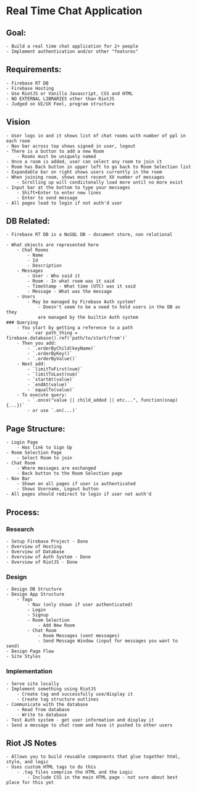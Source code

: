 # Real Time Chat Application

## Goal:
    - Build a real time chat application for 2+ people
    - Implement authentication and/or other "features"

## Requirements:
    - Firebase RT DB
    - Firebase Hosting
    - Use RiotJS or Vanilla Javascript, CSS and HTML
    - NO EXTERNAL LIBRARIES other than RiotJS
    - Judged on UI/UX Feel, program structure

## Vision
    - User logs in and it shows list of chat rooms with number of ppl in each room
    - Nav bar across top shows signed in user, logout
    - There is a button to add a new Room
        - Rooms must be uniquely named
    - Once a room is added, user can select any room to join it
    - Room has Back button in upper left to go back to Room Selection list
    - Expandable bar on right shows users currently in the room
    - When joining room, shows most recent XX number of messages
        - Scrolling up will condiitonally load more until no more exist
    - Input bar at the bottom to type your messages
        - Shift+Enter to enter new lines
        - Enter to send message
    - All pages lead to login if not auth'd user

## DB Related:
    - Firebase RT DB is a NoSQL DB - document store, non relational

    - What objects are represented here
        - Chat Rooms
            - Name
            - Id
            - Description
        - Messages
            - User - Who said it
            - Room - In what room was it said
            - TimeStamp - What time (UTC) was it said
            - Message - What was the message
        - Users
            - May be managed by Firebase Auth system?
                - Doesn't seem to be a need to hold users in the DB as they
                are managed by the builtin Auth system
    ### Querying
        - You start by getting a reference to a path
            - `var path_thing = firebase.database().ref('path/to/start/from')`
        - Then you add:
            - `.orderByChild(keyName)`
            - `.orderByKey()`
            - `.orderByValue()`
        - Next add:
            - `limitToFirst(num)`
            - `limitToLast(num)`
            - `startAt(value)`
            - `endAt(value)`
            - `equalTo(value)`
        - To execute query:
            - `.once("value || child_added || etc...", function(snap) {...})`
            - or use `.on(...)`
        

## Page Structure:
    - Login Page
        - Has link to Sign Up
    - Room Selection Page
        - Select Room to join
    - Chat Room
        - Where messages are exchanged
        - Back button to the Room Selection page
    - Nav Bar
        - Shown on all pages if user is authenticated
        - Shows Username, Logout button
    - All pages should redirect to login if user not auth'd

## Process:
### Research
    - Setup Firebase Project - Done
    - Overview of Hosting
    - Overview of Database
    - Overview of Auth System - Done
    - Overview of RiotJS - Done

### Design
    - Design DB Structure
    - Design App Structure
        - Tags
            - Nav (only shown if user authenticated)
            - Login
            - Signup
            - Room Selection
                - Add New Room
            - Chat Room
                - Room Messages (sent messages)
                - Send Message Window (input for messages you want to send)
    - Design Page Flow
    - Site Styles

### Implementation
    - Serve site locally
    - Implement something using RiotJS
        - Create tag and successfully use/display it
        - Create tag structure outlines
    - Communicate with the database
        - Read from database
        - Write to database
    - Test Auth system - get user information and display it
    - Send a message to chat room and have it pushed to other users

## Riot JS Notes
    - Allows you to build reusable components that glue together html, style, and logic
    - Uses custom HTML tags to do this
        - .tag files comprise the HTML and the Logic
            - Include CSS in the main HTML page - not sure about best place for this yet

